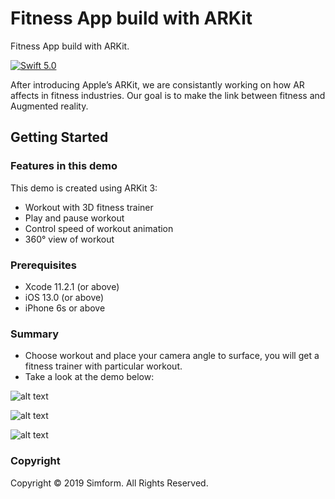 # Fitness App build with ARKit
Fitness App build with ARKit.

[![Swift 5.0](https://img.shields.io/badge/Swift-5.0-orange.svg?style=flat)](https://swift.org)

After introducing Apple’s ARKit, we are consistantly working on how AR affects in fitness industries. Our goal is to make the link between fitness and Augmented reality.

## Getting Started

### Features in this demo

This demo is created using ARKit 3:
- Workout with 3D fitness trainer
- Play and pause workout
- Control speed of workout animation
- 360° view of workout

### Prerequisites

- Xcode 11.2.1 (or above)
- iOS 13.0 (or above)
- iPhone 6s or above

### Summary

- Choose workout and place your camera angle to surface, you will get a fitness trainer with particular workout.
- Take a look at the demo below:

![alt text](https://thumbs.gfycat.com/DirtyWelcomeBuck-small.gif)

![alt text](https://thumbs.gfycat.com/UncomfortableEquatorialAoudad-small.gif)

![alt text](https://thumbs.gfycat.com/TautThriftyKestrel-small.gif)

### Copyright

Copyright © 2019 Simform. All Rights Reserved.
